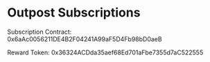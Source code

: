 # Outpost Subscriptions

Subscription Contract: 0x6aAc0056211DE4B2F04241A99aF5D4Fb98bD0aeB

Reward Token: 0x36324ACDda35aef68Ed701aFbe7355d7aC522555
